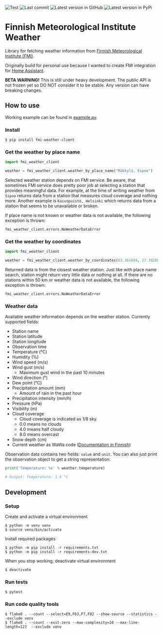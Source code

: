![Test](https://github.com/saaste/fmi-weather-client/workflows/tests/badge.svg?branch=master)
![Last commit](https://img.shields.io/github/last-commit/saaste/fmi-weather-client)
![Latest version in GitHub](https://img.shields.io/github/v/release/saaste/fmi-weather-client?include_prereleases)
![Latest version in PyPi](https://img.shields.io/pypi/v/fmi-weather-client)

# Finnish Meteorological Institute Weather
Library for fetching weather information from
[Finnish Meteorological Institute (FMI)](https://en.ilmatieteenlaitos.fi/open-data). 

Originally build for personal use because I wanted to create FMI integration for
[Home Assistant](https://www.home-assistant.io/).

**BETA WARNING!** This is still under heavy development. The public API is not frozen yet so DO NOT consider it to be
stable. Any version can have breaking changes. 

## How to use

Working example can be found in [example.py](example.py).

### Install

```
$ pip install fmi-weather-client 
```

### Get the weather by place name

```python
import fmi_weather_client

weather = fmi_weather_client.weather_by_place_name("Mäkkylä, Espoo")
```

Selected weather station depends on FMI service. Be aware, that sometimes FMI service does pretty poor job at selecting
a station that provides meaningful data. For example, at the time of writing weather from `Sipoo` returns data from
a station that measures cloud coverage and nothing more. Another example is `Kaivopuisto, Helsinki` which returns data
from a station that seems to be unavailable or broken.

If place name is not known or weather data is not available, the following exception is thrown:
```
fmi_weather_client.errors.NoWeatherDataError
```

### Get the weather by coordinates

```python
import fmi_weather_client

weather = fmi_weather_client.weather_by_coordinates(63.361604, 27.392607)
```

Returned data is from the closest weather station. Just like with place name search, station might return very little
data or nothing at all. If there are no stations within 50 km or weather data is not available, the following exception
is thrown:
```
fmi_weather_client.errors.NoWeatherDataError
```


### Weather data
Available weather information depends on the weather station. Currently supported fields: 
- Station name
- Station latitude
- Station longitude
- Observation time
- Temperature (°C)
- Humidity (%)
- Wind speed (m/s)
- Wind gust (m/s)
  - Maximum gust wind in the past 10 minutes
- Wind direction (°)
- Dew point (°C)
- Precipitation amount (mm)
  - Amount of rain in the past hour
- Precipitation intensity (mm/h)
- Pressure (hPa)
- Visibility (m)
- Cloud coverage
  - Cloud coverage is indicated as 1/8 sky.
  - 0.0 means no clouds
  - 4.0 means half cloudy
  - 8.0 means overcast
- Snow depth (cm)
- Current weather as WaWa code ([Documentation in Finnish](https://www.ilmatieteenlaitos.fi/latauspalvelun-pikaohje))

Observation data contains two fields: `value` and `unit`. You can also just print the observation object to get a string
representation:
```python
print('Temperature: %s' % weather.temperature)

# Output: Temperature: 1.4 °C
```


## Development

### Setup
Create and activate a virtual environment
```
$ python -m venv venv
$ source venv/bin/activate
```

Install required packages
```
$ python -m pip install -r requirements.txt
$ python -m pip install -r requirements-dev.txt
```

When you stop working, deactivate virtual environment
```
$ deactivate
```

### Run tests
```
$ pytest
```

### Run code quality tools
```
$ flake8 . --count --select=E9,F63,F7,F82 --show-source --statistics --exclude venv
$ flake8 . --count --exit-zero --max-complexity=10 --max-line-length=127  --exclude venv
```
